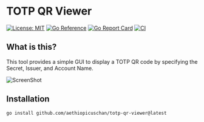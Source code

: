# TOTP QR Viewer

[![License: MIT](https://img.shields.io/badge/License-MIT-brightgreen?style=flat-square)](/LICENSE)
[![Go Reference](https://pkg.go.dev/badge/github.com/aethiopicuschan/totp-qr-viewer.svg)](https://pkg.go.dev/github.com/aethiopicuschan/totp-qr-viewer)
[![Go Report Card](https://goreportcard.com/badge/github.com/aethiopicuschan/totp-qr-viewer)](https://goreportcard.com/report/github.com/aethiopicuschan/totp-qr-viewer)
[![CI](https://github.com/aethiopicuschan/totp-qr-viewer/actions/workflows/ci.yaml/badge.svg)](https://github.com/aethiopicuschan/totp-qr-viewer/actions/workflows/ci.yaml)

## What is this?

This tool provides a simple GUI to display a TOTP QR code by specifying the Secret, Issuer, and Account Name.

![ScreenShot](https://github.com/user-attachments/assets/0b71b09e-bb05-4538-8c04-1d7eaa2afb22)

## Installation

```sh
go install github.com/aethiopicuschan/totp-qr-viewer@latest
```
